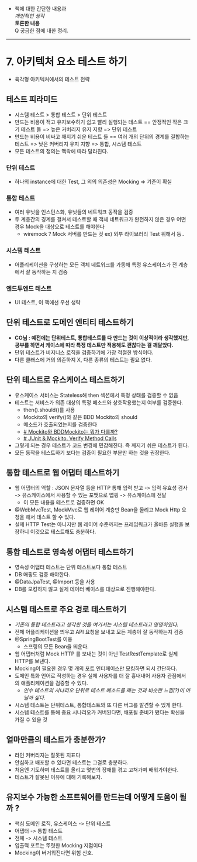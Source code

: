 - 책에 대한 간단한 내용과   
*개인적인 생각*   
**토론한 내용**   
Q 궁금한 점에 대한 정리.  

---
# 7. 아키텍처 요소 테스트 하기 
- 육각형 아키텍처에서의 테스트 전략 

## 테스트 피라미드
- 시스템 테스트 > 통합 테스트 > 단위 테스트
- 만드는 비용이 적고 유지보수하기 쉽고 빨리 실행되는 테스트 == 안정적인 작은 크기 테스트 들 => 높은 커버리지 유지 지향 => 단위 테스트 
- 만드는 비용이 비싸고 깨지기 쉬운 테스트 들 == 여러 개의 단위의 경계를 결합하는 테스트 => 낮은 커버리지 유지 지향 => 통합, 시스템 테스트 
- 모든 테스트의 정의는 맥락에 따라 달라진다.

### 단위 테스트
- 하나의 instance에 대한 Test, 그 외의 의존성은 Mocking => 기준이 확실
### 통합 테스트
- 여러 유닛을 인스턴스화, 유닛들의 네트워크 동작을 검증
- 두 계층간의 경계를 걸쳐서 테스트할 때 객체 네트워크가 완전하지 않은 경우 어떤 경우 Mock을 대상으로 테스트를 해야한다
	- wiremock ? Mock 서버를 만드는 것 ex) 외부 라이브러리 Test 위해서 등..
### 시스템 테스트 
- 어플리케이션을 구성하는 모든 객체 네트워크를 가동해 특정 유스케이스가 전 계층에서 잘 동작하는 지 검증
### 엔드투엔드 테스트
- UI 테스트, 이 책에선 우선 생략

## 단위 테스트로 도메인 엔티티 테스트하기
- **CO님 : 예전에는 단위테스트, 통합테스트를 다 만드는 것이 이상적이라 생각했지만, 공부를 하면서 케이스에 따라 특정 테스트만 적용해도 괜찮다는 걸 깨달았다.**
- 단위 테스트가 비지니스 로직을 검증하기에 가장 적절한 방식이다.
- 다른 클래스에 거의 의존하지 X, 다른 종류의 테스트는 필요 없다. 

## 단위 테스트로 유스케이스 테스트하기
- 유스케이스 서비스는 Stateless해 then 섹션에서 특정 상태를 검증할 수 없음
- 테스트는 서비스가 의존 대상의 특정 메소드와 상호작용했는지 여부를 검증한다.
	- then().should()를 사용
	- Mockito의 verify()와 같은 BDD Mockito의 should
	- 메소드가 호출되었는지를 검증한다
	- [# Mockito와 BDDMockito는 뭐가 다를까?](https://tecoble.techcourse.co.kr/post/2020-09-29-compare-mockito-bddmockito/)
	- [# JUnit & Mockito. Verify Method Calls](https://velog.io/@dnjscksdn98/JUnit-Mockito-Verify-Method-Calls)
- 그렇게 되는 경우 테스트가 코드 변경에 민감해진다. 즉 깨지기 쉬운 테스트가 된다.
- 모든 동작을 테스트하기 보다는 검증이 필요한 부분만 하는 것을 권장한다.

## 통합 테스트로 웹 어댑터 테스트하기 
- 웹 어댑터의 역할 : JSON 문자열 등을 HTTP 통해 입력 받고 -> 입력 유효성 검사 -> 유스케이스에서 사용할 수 있는 포맷으로 맵핑 -> 유스케이스에 전달
	- 이 모든 내용을 테스트로 검증하면 OK
- @WebMvcTest, MockMvc로 웹 레이어 계층만 Bean을 올리고 Mock Http 요청을 해서 테스트 할 수 있다. 
- 실제 HTTP Test는 아니지만 웹 레이어 수준까지는 프레임워크가 올바른 실행을 보장하니 이것으로 테스트해도 충분하다.

## 통합 테스트로 영속성 어댑터 테스트하기 
- 영속성 어댑터 테스트는 단위 테스트보다 통합 테스트
- DB 매핑도 검증 해야한다.
- @DataJpaTest, @Import 등을 사용 
- DB를 모킹하지 않고 실제 데이터 베이스를 대상으로 진행해야한다.

## 시스템 테스트로 주요 경로 테스트하기
- *기존의 통합 테스트라고 생각한 것을 여기서는 시스템 테스트라고 명명하였다.*
- 전체 어플리케이션을 띄우고 API 요청을 보내고 모든 계층이 잘 동작하는지 검증
- @SpringBootTest를 이용
	- 스프링의 모든 Bean을 띄운다.
- 웹 어댑터처럼 Mock HTTP 를 보내는 것이 아닌 TestRestTemplate로 실제 HTTP를 보낸다.
- Mocking이 필요한 경우 몇 개의 포트 인터페이스만 모킹하면 되서 간단하다.
- 도메인 특화 언어로 작성하는 경우 실제 사용자를 더 잘 흉내내어 사용자 관점에서의 애플리케이션을 검증할 수 있다.
	- *인수 테스트의 시나리오 단위로 테스트 메소드를 짜는 것과 비슷한 느낌(?)이 아닐까 싶다.*
- 시스템 테스트는 단위테스트, 통합테스트와 또 다른 버그를 발견할 수 있게 한다.
- 시스템 테스트를 통해 중요 시나리오가 커버된다면, 배포될 준비가 됐다는 확신을 가질 수 있을 것

## 얼마만큼의 테스트가 충분한가?
- 라인 커버리지는 잘못된 지표다
- 안심하고 배포할 수 있다면 테스트는 그걸로 충분하다.
- 처음엔 기도하며 테스트를 올리고 몇번의 장애를 겪고 고쳐가며 배워가야한다.
- 테스트가 잘못된 이유에 대해 기록해보자.

## 유지보수 가능한 소프트웨어를 만드는데 어떻게 도움이 될까 ?
- 핵심 도메인 로직, 유스케이스 -> 단위 테스트
- 어댑터 -> 통합 테스트
- 전체 -> 시스템 테스트 
- 입출력 포트는 뚜렷한 Mocking 지점이다
- Mocking이 버거워진다면 위험 신호.

